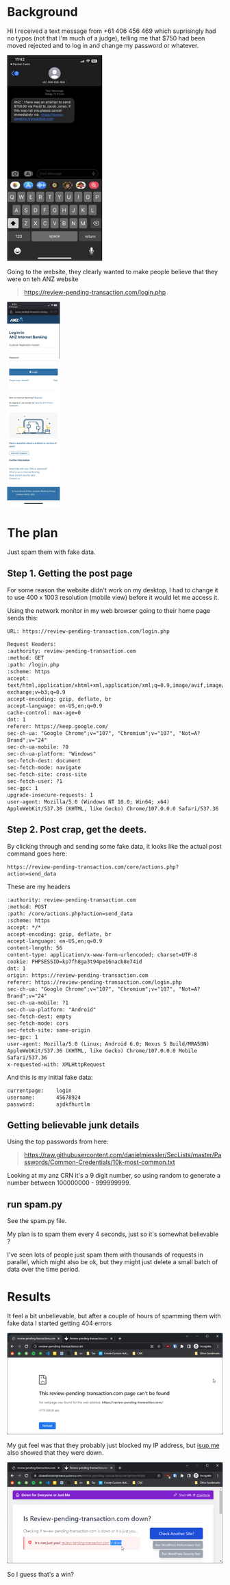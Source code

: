 # Background
Hi
I received a text message from +61 406 456 469 which suprisingly had no typos (not that I'm much of a judge), telling me that $750 had been moved rejected and to log in and change my password or whatever.

![Original Text](Assets/IMG_2639(Small).jpeg)

Going to the website, they clearly wanted to make people believe that they were on teh ANZ website
> https://review-pending-transaction.com/login.php

![Their Website](Assets/TheirWebsite(Small).png)

# The plan
Just spam them with fake data.

## Step 1. Getting the post page
For some reason the website didn't work on my desktop, I had to change it to use 400 x 1003 resolution (mobile view) before it would let me access it.

Using the network monitor in my web browser going to their home page sends this:

```
URL: https://review-pending-transaction.com/login.php
```

```
Request Headers:
:authority: review-pending-transaction.com
:method: GET
:path: /login.php
:scheme: https
accept: text/html,application/xhtml+xml,application/xml;q=0.9,image/avif,image/webp,image/apng,*/*;q=0.8,application/signed-exchange;v=b3;q=0.9
accept-encoding: gzip, deflate, br
accept-language: en-US,en;q=0.9
cache-control: max-age=0
dnt: 1
referer: https://keep.google.com/
sec-ch-ua: "Google Chrome";v="107", "Chromium";v="107", "Not=A?Brand";v="24"
sec-ch-ua-mobile: ?0
sec-ch-ua-platform: "Windows"
sec-fetch-dest: document
sec-fetch-mode: navigate
sec-fetch-site: cross-site
sec-fetch-user: ?1
sec-gpc: 1
upgrade-insecure-requests: 1
user-agent: Mozilla/5.0 (Windows NT 10.0; Win64; x64) AppleWebKit/537.36 (KHTML, like Gecko) Chrome/107.0.0.0 Safari/537.36
```

## Step 2. Post crap, get the deets.
By clicking through and sending some fake data, it looks like the actual post command goes here:
```
https://review-pending-transaction.com/core/actions.php?action=send_data
```
These are my headers
```
:authority: review-pending-transaction.com
:method: POST
:path: /core/actions.php?action=send_data
:scheme: https
accept: */*
accept-encoding: gzip, deflate, br
accept-language: en-US,en;q=0.9
content-length: 56
content-type: application/x-www-form-urlencoded; charset=UTF-8
cookie: PHPSESSID=kp7fh8ga3t94pe16nacb8e74id
dnt: 1
origin: https://review-pending-transaction.com
referer: https://review-pending-transaction.com/login.php
sec-ch-ua: "Google Chrome";v="107", "Chromium";v="107", "Not=A?Brand";v="24"
sec-ch-ua-mobile: ?1
sec-ch-ua-platform: "Android"
sec-fetch-dest: empty
sec-fetch-mode: cors
sec-fetch-site: same-origin
sec-gpc: 1
user-agent: Mozilla/5.0 (Linux; Android 6.0; Nexus 5 Build/MRA58N) AppleWebKit/537.36 (KHTML, like Gecko) Chrome/107.0.0.0 Mobile Safari/537.36
x-requested-with: XMLHttpRequest
```

And this is my initial fake data:
```
currentpage: 	login
username: 		45678924
password: 		ajdkfhurtlm
```

## Getting believable junk details
Using the top passwords from here:
> https://raw.githubusercontent.com/danielmiessler/SecLists/master/Passwords/Common-Credentials/10k-most-common.txt

Looking at my anz CRN it's a 9 digit number, so using random to generate a number between 100000000 - 999999999.

## run spam.py
See the spam.py file.

My plan is to spam them every 4 seconds, just so it's somewhat believable ?

I've seen lots of people just spam them with thousands of requests in parallel, which might also be ok, but they might just delete a small batch of data over the time period.

# Results

It feel a bit unbelievable, but after a couple of hours of spamming them with fake data I started getting 404 errors

![My errors](Assets/ClosedDown(Small).png)

My gut feel was that they probably just blocked my IP address, but [isup.me](http://isup.me) also showed that they were down.

![it's gone](Assets/isup.me(Small).png)

So I guess that's a win?